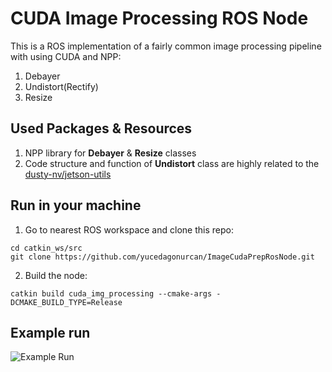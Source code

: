 # CUDA Image Processing ROS Node
This is a ROS implementation of a fairly common image processing pipeline with using CUDA and NPP:
1. Debayer
2. Undistort(Rectify)
3. Resize

## Used Packages & Resources
1. NPP library for **Debayer** & **Resize** classes
2. Code structure and function of **Undistort** class are highly related to the [dusty-nv/jetson-utils](https://github.com/dusty-nv/jetson-utils)

## Run in your machine

1. Go to nearest ROS workspace and clone this repo: 
```shell
cd catkin_ws/src
git clone https://github.com/yucedagonurcan/ImageCudaPrepRosNode.git
```
2. Build the node:
```shell
catkin build cuda_img_processing --cmake-args -DCMAKE_BUILD_TYPE=Release
```

## Example run
![Example Run](materials/example_run.gif)





